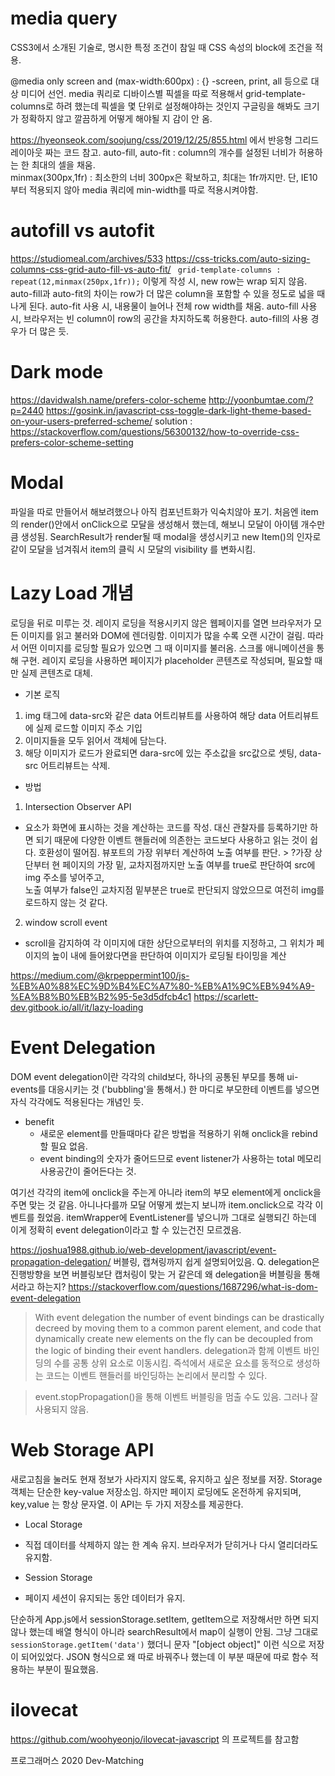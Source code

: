 
# media query
CSS3에서 소개된 기술로, 명시한 특정 조건이 참일 때 CSS 속성의 block에 조건을 적용. 

@media only screen and (max-width:600px) : {}
-screen, print, all 등으로 대상 미디어 선언. 
media 쿼리로 디바이스별 픽셀을 따로 적용해서 grid-template-columns로 하려 했는데 픽셀을 몇 단위로 설정해야하는 것인지 구글링을 해봐도 크기가 정확하지 않고 깔끔하게 어떻게 해야될 지 감이 안 옴.

https://hyeonseok.com/soojung/css/2019/12/25/855.html 에서 반응형 그리드 레이아웃 짜는 코드 참고.
auto-fill, auto-fit : column의 개수를 설정된 너비가 허용하는 한 최대의 셀을 채움.  
minmax(300px,1fr) : 최소한의 너비 300px은 확보하고, 최대는 1fr까지만. 
단, IE10부터 적용되지 않아 media 쿼리에 min-width를 따로 적용시켜야함.

# autofill vs autofit
https://studiomeal.com/archives/533
https://css-tricks.com/auto-sizing-columns-css-grid-auto-fill-vs-auto-fit/
` grid-template-columns : repeat(12,minmax(250px,1fr));`
  이렇게 작성 시, new row는 wrap 되지 않음.
 auto-fill과 auto-fit의 차이는 row가 더 많은 column을 포함할 수 있을 정도로 넓을 때 나게 된다. 
  auto-fit 사용 시, 내용물이 늘어나 전체 row width를 채움. 
  auto-fill 사용 시, 브라우저는 빈 column이 row의 공간을 차지하도록 허용한다. auto-fill의 사용 경우가 더 많은 듯. 

# Dark mode
https://davidwalsh.name/prefers-color-scheme
http://yoonbumtae.com/?p=2440
https://gosink.in/javascript-css-toggle-dark-light-theme-based-on-your-users-preferred-scheme/
solution : https://stackoverflow.com/questions/56300132/how-to-override-css-prefers-color-scheme-setting


# Modal 
파일을 따로 만들어서 해보려했으나 아직 컴포넌트화가 익숙치않아 포기.
처음엔 item의 render()안에서 onClick으로 모달을 생성해서 했는데, 해보니 모달이 아이템 개수만큼 생성됨.
SearchResult가 render될 때 modal을 생성시키고 new Item()의 인자로 같이 모달을 넘겨줘서 item의 클릭 시 모달의 visibility 를 변화시킴.

# Lazy Load 개념
로딩을 뒤로 미루는 것. 레이지 로딩을 적용시키지 않은 웹페이지를 열면 브라우저가 모든 이미지를 읽고 불러와 DOM에 렌더링함. 
이미지가 많을 수록 오랜 시간이 걸림. 따라서 어떤 이미지를 로딩할 필요가 있으면 그 때 이미지를 불러옴. 스크롤 애니메이션을 통해 구현.
레이지 로딩을 사용하면 페이지가 placeholder 콘텐츠로 작성되며, 필요할 때만 실제 콘텐츠로 대체. 
  * 기본 로직
   1. img 태그에 data-src와 같은 data 어트리뷰트를 사용하여 해당 data         어트리뷰트에 실제 로드할 이미지 주소 기입
   2. 이미지들을 모두 읽어서 객체에 담는다.
   3. 해당 이미지가 로드가 완료되면 dara-src에 있는 주소값을 src값으로 셋팅,    data-src 어트리뷰트는 삭제.

  * 방법
  1. Intersection Observer API
   - 요소가 화면에 표시하는 것을 계산하는 코드를 작성. 대신 관찰자를 등록하기만 하면 되기 때문에 다양한 이벤트 핸들러에 의존한는 코드보다 사용하고 읽는 것이 쉽다. 호환성이 떨어짐. 
    뷰포트의 가장 위부터 계산하여 노출 여부를 판단.
    > ?가장 상단부터 현 페이지의 가장 밑, 교차지점까지만 노출 여부를 true로 판단하여 src에 img 주소를 넣어주고,  
    노출 여부가 false인 교차지점 밑부분은 true로 판단되지 않았으므로 여전히 img를 로드하지 않는 것 같다. 
  2. window scroll event
  * scroll을 감지하여 각 이미지에 대한 상단으로부터의 위치를 지정하고,
    그 위치가 페이지의 높이 내에 들어왔다면을 판단하여 이미지가 로딩될 타이밍을 계산

https://medium.com/@krpeppermint100/js-%EB%A0%88%EC%9D%B4%EC%A7%80-%EB%A1%9C%EB%94%A9-%EA%B8%B0%EB%B2%95-5e3d5dfcb4c1
https://scarlett-dev.gitbook.io/all/it/lazy-loading


# Event Delegation 
  DOM event delegation이란 각각의 child보다, 하나의 공통된 부모를 통해 ui-events를 대응시키는 것 ('bubbling'을 통해서.)
  한 마디로 부모한테 이벤트를 넣으면 자식 각각에도 적용된다는 개념인 듯.
  
  * benefit 
    - 새로운 element를 만들때마다 같은 방법을 적용하기 위해 onclick을 rebind할 필요 없음. 
    - event binding의 숫자가 줄어드므로 event listener가 사용하는 total 메모리 사용공간이 줄어든다는 것. 
  
  여기선 각각의 item에 onclick을 주는게 아니라 item의 부모 element에게 onclick을 주면 맞는 것 같음. 
  아니나다를까 모달 어떻게 썼는지 보니까 item.onclick으로 각각 이벤트를 줬었음. itemWrapper에 EventListener를 넣으니까 그대로 실행되긴 하는데 이게 정확히 event delegation이라고 할 수 있는건진 모르겠음. 


https://joshua1988.github.io/web-development/javascript/event-propagation-delegation/ 버블링, 캡쳐링까지 쉽게 설명되어있음.
Q. delegation은 진행방향을 보면 버블링보단 캡처링이 맞는 거 같은데 왜 delegation을 버블링을 통해서라고 하는지?
https://stackoverflow.com/questions/1687296/what-is-dom-event-delegation
> With event delegation the number of event bindings can be drastically decreed by moving them to a common parent element, and code that dynamically create new elements on the fly can be decoupled from the logic of binding their event handlers. 
delegation과 함께 이벤트 바인딩의 수를 공통 상위 요소로 이동시킴. 
즉석에서 새로운 요소를 동적으로 생성하는 코드는 이벤트 핸들러를 바인딩하는 논리에서 분리할 수 있다. 

>event.stopPropagation()을 통해 이벤트 버블링을 멈출 수도 있음. 그러나 잘 사용되지 않음. 

# Web Storage API

 새로고침을 눌러도 현재 정보가 사라지지 않도록, 유지하고 싶은 정보를 저장. Storage 객체는 단순한 key-value 저장소임. 하지만 페이지 로딩에도 온전하게 유지되며, key,value 는 항상 문자열. 
  이 API는 두 가지 저장소를 제공한다.  
 * Local Storage
  - 직접 데이터를 삭제하지 않는 한 계속 유지. 브라우저가 닫히거나 다시         열리더라도 유지함. 
 * Session Storage
  - 페이지 세션이 유지되는 동안 데이터가 유지. 

  단순하게 App.js에서 sessionStorage.setItem, getItem으로 저장해서만 하면 되지 않나 했는데 배열 형식이 아니라 searchResult에서 map이 실행이 안됨.
  그냥 그대로 `sessionStorage.getItem('data')` 했더니 문자 "[object object]" 이런 식으로 저장이 되어있었다.
  JSON 형식으로 왜 따로 바꿔주나 했는데 이 부분 때문에 따로 함수 적용하는 부분이 필요했음. 


# ilovecat

https://github.com/woohyeonjo/ilovecat-javascript 의 프로젝트를 참고함

프로그래머스 2020 Dev-Matching
